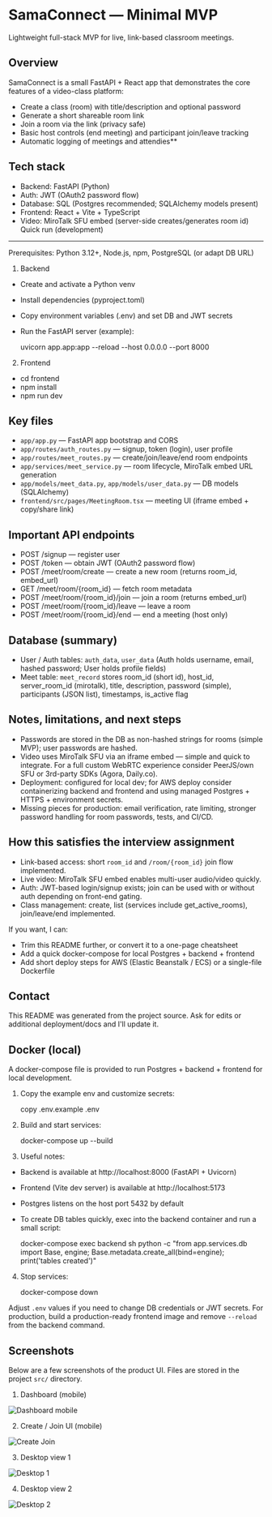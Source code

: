 # SamaConnect — Minimal MVP

Lightweight full-stack MVP for live, link-based classroom meetings.

Overview
--------
SamaConnect is a small FastAPI + React app that demonstrates the core features of a video-class platform:
- Create a class (room) with title/description and optional password
- Generate a short shareable room link
- Join a room via the link (privacy safe)
- Basic host controls (end meeting) and participant join/leave tracking
- Automatic logging of meetings and attendies**

Tech stack
----------
- Backend: FastAPI (Python)
- Auth: JWT (OAuth2 password flow)
- Database: SQL (Postgres recommended; SQLAlchemy models present)
- Frontend: React + Vite + TypeScript
- Video: MiroTalk SFU embed (server-side creates/generates room id) 
Quick run (development)
-------------------------
Prerequisites: Python 3.12+, Node.js, npm, PostgreSQL (or adapt DB URL)

1. Backend

 - Create and activate a Python venv
 - Install dependencies (pyproject.toml)
 - Copy environment variables (.env) and set DB and JWT secrets
 - Run the FastAPI server (example):

	uvicorn app.app:app --reload --host 0.0.0.0 --port 8000

2. Frontend

 - cd frontend
 - npm install
 - npm run dev

Key files
---------
- `app/app.py` — FastAPI app bootstrap and CORS
- `app/routes/auth_routes.py` — signup, token (login), user profile
- `app/routes/meet_routes.py` — create/join/leave/end room endpoints
- `app/services/meet_service.py` — room lifecycle, MiroTalk embed URL generation
- `app/models/meet_data.py`, `app/models/user_data.py` — DB models (SQLAlchemy)
- `frontend/src/pages/MeetingRoom.tsx` — meeting UI (iframe embed + copy/share link)

Important API endpoints
-----------------------
- POST /signup — register user
- POST /token — obtain JWT (OAuth2 password flow)
- POST /meet/room/create — create a new room (returns room_id, embed_url)
- GET /meet/room/{room_id} — fetch room metadata
- POST /meet/room/{room_id}/join — join a room (returns embed_url)
- POST /meet/room/{room_id}/leave — leave a room
- POST /meet/room/{room_id}/end — end a meeting (host only)

Database (summary)
------------------
- User / Auth tables: `auth_data`, `user_data` (Auth holds username, email, hashed password; User holds profile fields)
- Meet table: `meet_record` stores room_id (short id), host_id, server_room_id (mirotalk), title, description, password (simple), participants (JSON list), timestamps, is_active flag

Notes, limitations, and next steps
---------------------------------
- Passwords are stored in the DB as non-hashed strings for rooms (simple MVP); user passwords are hashed.
- Video uses MiroTalk SFU via an iframe embed — simple and quick to integrate. For a full custom WebRTC experience consider PeerJS/own SFU or 3rd-party SDKs (Agora, Daily.co).
- Deployment: configured for local dev; for AWS deploy consider containerizing backend and frontend and using managed Postgres + HTTPS + environment secrets.
- Missing pieces for production: email verification, rate limiting, stronger password handling for room passwords, tests, and CI/CD.

How this satisfies the interview assignment
-----------------------------------------
- Link-based access: short `room_id` and `/room/{room_id}` join flow implemented.
- Live video: MiroTalk SFU embed enables multi-user audio/video quickly.
- Auth: JWT-based login/signup exists; join can be used with or without auth depending on front-end gating.
- Class management: create, list (services include get_active_rooms), join/leave/end implemented.

If you want, I can:
- Trim this README further, or convert it to a one-page cheatsheet
- Add a quick docker-compose for local Postgres + backend + frontend
- Add short deploy steps for AWS (Elastic Beanstalk / ECS) or a single-file Dockerfile

Contact
-------
This README was generated from the project source. Ask for edits or additional deployment/docs and I'll update it.

Docker (local)
--------------
A docker-compose file is provided to run Postgres + backend + frontend for local development.

1. Copy the example env and customize secrets:

	copy .env.example .env

2. Build and start services:

	docker-compose up --build

3. Useful notes:
- Backend is available at http://localhost:8000 (FastAPI + Uvicorn)
- Frontend (Vite dev server) is available at http://localhost:5173
- Postgres listens on the host port 5432 by default
- To create DB tables quickly, exec into the backend container and run a small script:

	docker-compose exec backend sh
	python -c "from app.services.db import Base, engine; Base.metadata.create_all(bind=engine); print('tables created')"

4. Stop services:

	docker-compose down

Adjust `.env` values if you need to change DB credentials or JWT secrets. For production, build a production-ready frontend image and remove `--reload` from the backend command.

Screenshots
-----------
Below are a few screenshots of the product UI. Files are stored in the project `src/` directory.

1. Dashboard (mobile)

![Dashboard mobile](src/1.jpg)

2. Create / Join UI (mobile)

![Create Join](src/2.jpg)

3. Desktop view 1

![Desktop 1](src/pc.png)

4. Desktop view 2

![Desktop 2](src/pc2.jpg)
